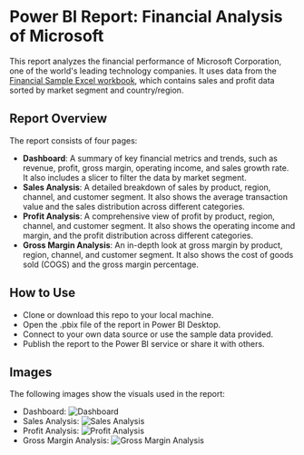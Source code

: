 # Power BI Report: Financial Analysis of Microsoft

This report analyzes the financial performance of Microsoft Corporation, one of the world's leading technology companies. It uses data from the [Financial Sample Excel workbook](^1^), which contains sales and profit data sorted by market segment and country/region.

## Report Overview

The report consists of four pages:

- **Dashboard**: A summary of key financial metrics and trends, such as revenue, profit, gross margin, operating income, and sales growth rate. It also includes a slicer to filter the data by market segment.
- **Sales Analysis**: A detailed breakdown of sales by product, region, channel, and customer segment. It also shows the average transaction value and the sales distribution across different categories.
- **Profit Analysis**: A comprehensive view of profit by product, region, channel, and customer segment. It also shows the operating income and margin, and the profit distribution across different categories.
- **Gross Margin Analysis**: An in-depth look at gross margin by product, region, channel, and customer segment. It also shows the cost of goods sold (COGS) and the gross margin percentage.

## How to Use

- Clone or download this repo to your local machine.
- Open the .pbix file of the report in Power BI Desktop.
- Connect to your own data source or use the sample data provided.
- Publish the report to the Power BI service or share it with others.

## Images

The following images show the visuals used in the report:


- Dashboard: ![Dashboard](https://lh3.googleusercontent.com/drive-viewer/AEYmBYQR9U9YflMTnShN2qa6SoyRgCGovplABsMqyZhCKXPzIWprnKo-KRtOcg8UF53a62tDOkf51-cP-qV3JPZ6GkQgx4xR=w1600-h765)
- Sales Analysis: ![Sales Analysis]()
- Profit Analysis: ![Profit Analysis](^4^)
- Gross Margin Analysis: ![Gross Margin Analysis](^5^)
